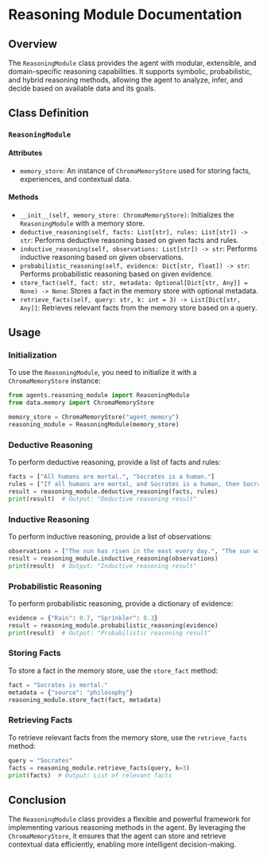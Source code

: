 # Reasoning Module Documentation

## Overview

The `ReasoningModule` class provides the agent with modular, extensible, and domain-specific reasoning capabilities. It supports symbolic, probabilistic, and hybrid reasoning methods, allowing the agent to analyze, infer, and decide based on available data and its goals.

## Class Definition

### `ReasoningModule`

#### Attributes

- `memory_store`: An instance of `ChromaMemoryStore` used for storing facts, experiences, and contextual data.

#### Methods

- `__init__(self, memory_store: ChromaMemoryStore)`: Initializes the `ReasoningModule` with a memory store.
- `deductive_reasoning(self, facts: List[str], rules: List[str]) -> str`: Performs deductive reasoning based on given facts and rules.
- `inductive_reasoning(self, observations: List[str]) -> str`: Performs inductive reasoning based on given observations.
- `probabilistic_reasoning(self, evidence: Dict[str, float]) -> str`: Performs probabilistic reasoning based on given evidence.
- `store_fact(self, fact: str, metadata: Optional[Dict[str, Any]] = None) -> None`: Stores a fact in the memory store with optional metadata.
- `retrieve_facts(self, query: str, k: int = 3) -> List[Dict[str, Any]]`: Retrieves relevant facts from the memory store based on a query.

## Usage

### Initialization

To use the `ReasoningModule`, you need to initialize it with a `ChromaMemoryStore` instance:

```python
from agents.reasoning_module import ReasoningModule
from data.memory import ChromaMemoryStore

memory_store = ChromaMemoryStore("agent_memory")
reasoning_module = ReasoningModule(memory_store)
```

### Deductive Reasoning

To perform deductive reasoning, provide a list of facts and rules:

```python
facts = ["All humans are mortal.", "Socrates is a human."]
rules = ["If all humans are mortal, and Socrates is a human, then Socrates is mortal."]
result = reasoning_module.deductive_reasoning(facts, rules)
print(result)  # Output: "Deductive reasoning result"
```

### Inductive Reasoning

To perform inductive reasoning, provide a list of observations:

```python
observations = ["The sun has risen in the east every day.", "The sun will rise in the east tomorrow."]
result = reasoning_module.inductive_reasoning(observations)
print(result)  # Output: "Inductive reasoning result"
```

### Probabilistic Reasoning

To perform probabilistic reasoning, provide a dictionary of evidence:

```python
evidence = {"Rain": 0.7, "Sprinkler": 0.3}
result = reasoning_module.probabilistic_reasoning(evidence)
print(result)  # Output: "Probabilistic reasoning result"
```

### Storing Facts

To store a fact in the memory store, use the `store_fact` method:

```python
fact = "Socrates is mortal."
metadata = {"source": "philosophy"}
reasoning_module.store_fact(fact, metadata)
```

### Retrieving Facts

To retrieve relevant facts from the memory store, use the `retrieve_facts` method:

```python
query = "Socrates"
facts = reasoning_module.retrieve_facts(query, k=3)
print(facts)  # Output: List of relevant facts
```

## Conclusion

The `ReasoningModule` class provides a flexible and powerful framework for implementing various reasoning methods in the agent. By leveraging the `ChromaMemoryStore`, it ensures that the agent can store and retrieve contextual data efficiently, enabling more intelligent decision-making.
